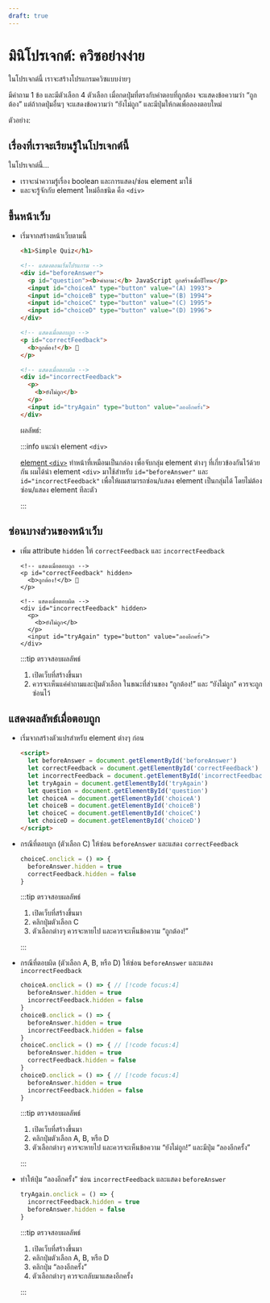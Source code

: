 ```yaml
---
draft: true
---
```


<script setup>
  import HtmlOutput from './components/HtmlOutput.vue'
</script>

# มินิโปรเจกต์: ควิซอย่างง่าย

ในโปรเจกต์นี้ เราจะสร้างโปรแกรมควิซแบบง่ายๆ

มีคำถาม 1 ข้อ
และมีตัวเลือก 4 ตัวเลือก
เมื่อกดปุ่มที่ตรงกับคำตอบที่ถูกต้อง จะแสดงข้อความว่า “ถูกต้อง”
แต่ถ้ากดปุ่มอื่นๆ จะแสดงข้อความว่า “ยังไม่ถูก” และมีปุ่มให้กดเพื่อลองตอบใหม่

ตัวอย่าง:

<HtmlOutput src="/js/mini-projects/simple-quiz.html" :height="256" />

## เรื่องที่เราจะเรียนรู้ในโปรเจกต์นี้

ในโปรเจกต์นี้…

- เราจะนำความรู้เรื่อง boolean และการแสดง/ซ่อน element มาใช้
- และจะรู้จักกับ element ใหม่อีกชนิด คือ `<div>`

## ขึ้นหน้าเว็บ

- เริ่มจากสร้างหน้าเว็บตามนี้

  <!-- prettier-ignore -->
  ```html
  <h1>Simple Quiz</h1>
  
  <!-- แสดงตอนเริ่มโปรแกรม -->
  <div id="beforeAnswer">
    <p id="question"><b>คำถาม:</b> JavaScript ถูกสร้างเมื่อปีไหน</p>
    <input id="choiceA" type="button" value="(A) 1993">
    <input id="choiceB" type="button" value="(B) 1994">
    <input id="choiceC" type="button" value="(C) 1995">
    <input id="choiceD" type="button" value="(D) 1996">
  </div>
  
  <!-- แสดงเมื่อตอบถูก -->
  <p id="correctFeedback">
    <b>ถูกต้อง!</b> 🎉
  </p>

  <!-- แสดงเมื่อตอบผิด -->
  <div id="incorrectFeedback">
    <p>
      <b>ยังไม่ถูก</b>
    </p>
    <input id="tryAgain" type="button" value="ลองอีกครั้ง">
  </div>
  ```

  ผลลัพธ์:

  <HtmlOutput src="/js/mini-projects/simple-quiz.starter.html" :height="320" />

  :::info แนะนำ element `<div>`

  [element `<div>`](https://developer.mozilla.org/en-US/docs/Web/HTML/Element/div) ทำหน้าที่เหมือนเป็นกล่อง เพื่อจับกลุ่ม element ต่างๆ ที่เกี่ยวข้องกันไว้ด้วยกัน
  ผมได้นำ element `<div>` มาใช้สำหรับ `id="beforeAnswer"` และ `id="incorrectFeedback"`
  เพื่อให้ผมสามารถซ่อน/แสดง element เป็นกลุ่มได้ โดยไม่ต้องซ่อน/แสดง element ทีละตัว

  :::

## ซ่อนบางส่วนของหน้าเว็บ

- เพิ่ม attribute `hidden` ให้ `correctFeedback` และ `incorrectFeedback`

  <!-- prettier-ignore -->
  ```html{2,7}
  <!-- แสดงเมื่อตอบถูก -->
  <p id="correctFeedback" hidden>
    <b>ถูกต้อง!</b> 🎉
  </p>

  <!-- แสดงเมื่อตอบผิด -->
  <div id="incorrectFeedback" hidden>
    <p>
      <b>ยังไม่ถูก</b>
    </p>
    <input id="tryAgain" type="button" value="ลองอีกครั้ง">
  </div>
  ```

  :::tip ตรวจสอบผลลัพธ์

  1. เปิดเว็บที่สร้างขึ้นมา
  2. ควรจะเห็นแค่คำถามและปุ่มตัวเลือก
     ในขณะที่ส่วนของ “ถูกต้อง!” และ “ยังไม่ถูก” ควรจะถูกซ่อนไว้

## แสดงผลลัพธ์เมื่อตอบถูก

- เริ่มจากสร้างตัวแปรสำหรับ element ต่างๆ ก่อน

  <!-- prettier-ignore -->
  ```html
  <script>
    let beforeAnswer = document.getElementById('beforeAnswer')
    let correctFeedback = document.getElementById('correctFeedback')
    let incorrectFeedback = document.getElementById('incorrectFeedback')
    let tryAgain = document.getElementById('tryAgain')
    let question = document.getElementById('question')
    let choiceA = document.getElementById('choiceA')
    let choiceB = document.getElementById('choiceB')
    let choiceC = document.getElementById('choiceC')
    let choiceD = document.getElementById('choiceD')
  </script>
  ```

- กรณีที่ตอบถูก (ตัวเลือก C)
  ให้ซ่อน `beforeAnswer` และแสดง `correctFeedback`

  <!-- prettier-ignore -->
  ```js
  choiceC.onclick = () => {
    beforeAnswer.hidden = true
    correctFeedback.hidden = false
  }
  ```

  :::tip ตรวจสอบผลลัพธ์

  1. เปิดเว็บที่สร้างขึ้นมา
  2. คลิกปุ่มตัวเลือก C
  3. ตัวเลือกต่างๆ ควรจะหายไป
     และควรจะเห็นข้อความ “ถูกต้อง!”

  :::

- กรณีที่ตอบผิด (ตัวเลือก A, B, หรือ D)
  ให้ซ่อน `beforeAnswer` และแสดง `incorrectFeedback`

  <!-- prettier-ignore -->
  ```js
  choiceA.onclick = () => { // [!code focus:4]
    beforeAnswer.hidden = true
    incorrectFeedback.hidden = false
  }
  choiceB.onclick = () => {
    beforeAnswer.hidden = true
    incorrectFeedback.hidden = false
  }
  choiceC.onclick = () => { // [!code focus:4]
    beforeAnswer.hidden = true
    correctFeedback.hidden = false
  }
  choiceD.onclick = () => { // [!code focus:4]
    beforeAnswer.hidden = true
    incorrectFeedback.hidden = false
  }
  ```

  :::tip ตรวจสอบผลลัพธ์

  1. เปิดเว็บที่สร้างขึ้นมา
  2. คลิกปุ่มตัวเลือก A, B, หรือ D
  3. ตัวเลือกต่างๆ ควรจะหายไป
     และควรจะเห็นข้อความ “ยังไม่ถูก!” และมีปุ่ม “ลองอีกครั้ง”

  :::

- ทำให้ปุ่ม “ลองอีกครั้ง” ซ่อน `incorrectFeedback` และแสดง `beforeAnswer`

  <!-- prettier-ignore -->
  ```js
  tryAgain.onclick = () => {
    incorrectFeedback.hidden = true
    beforeAnswer.hidden = false
  }
  ```

  :::tip ตรวจสอบผลลัพธ์

  1. เปิดเว็บที่สร้างขึ้นมา
  2. คลิกปุ่มตัวเลือก A, B, หรือ D
  3. คลิกปุ่ม “ลองอีกครั้ง”
  4. ตัวเลือกต่างๆ ควรจะกลับมาแสดงอีกครั้ง

  :::
